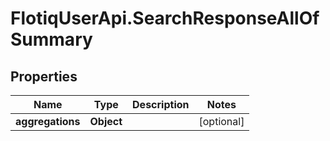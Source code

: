 # FlotiqUserApi.SearchResponseAllOfSummary

## Properties

Name | Type | Description | Notes
------------ | ------------- | ------------- | -------------
**aggregations** | **Object** |  | [optional] 



